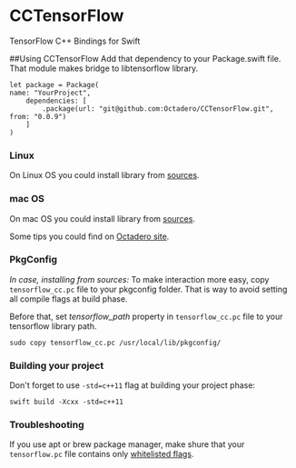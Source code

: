 # CCTensorFlow
TensorFlow C++ Bindings for Swift

##Using CCTensorFlow
Add that dependency to your Package.swift file.
That module makes bridge to libtensorflow library.
```
let package = Package(
name: "YourProject",
    dependencies: [
        .package(url: "git@github.com:Octadero/CCTensorFlow.git", from: "0.0.9")
    ]
)
```

### Linux
On Linux OS you could install library from [sources](https://www.tensorflow.org/install/).


### mac OS
On mac OS you could install library from [sources](https://www.tensorflow.org/install/).

Some tips you could find on [Octadero site](https://www.octadero.com/2017/08/27/tensorflow-c-environment/).

### PkgConfig
*In case, installing from sources:*
To make interaction more easy, copy `tensorflow_cc.pc` file to your pkgconfig folder. That is way to avoid setting all compile flags at build phase.

Before that, set *tensorflow_path* property in `tensorflow_cc.pc` file to your tensorflow library path.

```
sudo copy tensorflow_cc.pc /usr/local/lib/pkgconfig/
```

### Building your project
Don't forget to use `-std=c++11` flag at building your project phase:
```
swift build -Xcxx -std=c++11
```

### Troubleshooting
If you use apt or brew package manager, make shure that your `tensorflow.pc` file contains only [whitelisted flags](https://github.com/apple/swift-package-manager/blob/740b6667d8dfbea579927045c038d2d885543316/Sources/PackageLoading/Module%2BPkgConfig.swift#L159).

